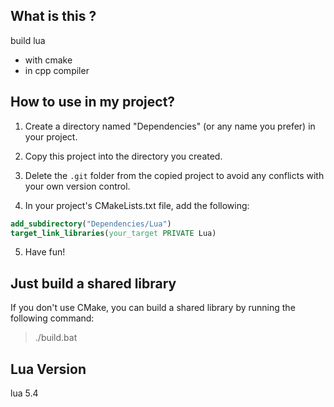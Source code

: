 ## What is this ?

build lua 
- with cmake 
- in cpp compiler

## How to use in my project?

1. Create a directory named "Dependencies" (or any name you prefer) in your project.
2. Copy this project into the directory you created.
3. Delete the `.git` folder from the copied project to avoid any conflicts with your own version control.


4. In your project's CMakeLists.txt file, add the following: 

```cmake
add_subdirectory("Dependencies/Lua")
target_link_libraries(your_target PRIVATE Lua)
```
5. Have fun!

## Just build a shared library

If you don't use CMake, you can build a shared library by running the following command:
> ./build.bat

## Lua Version

lua 5.4